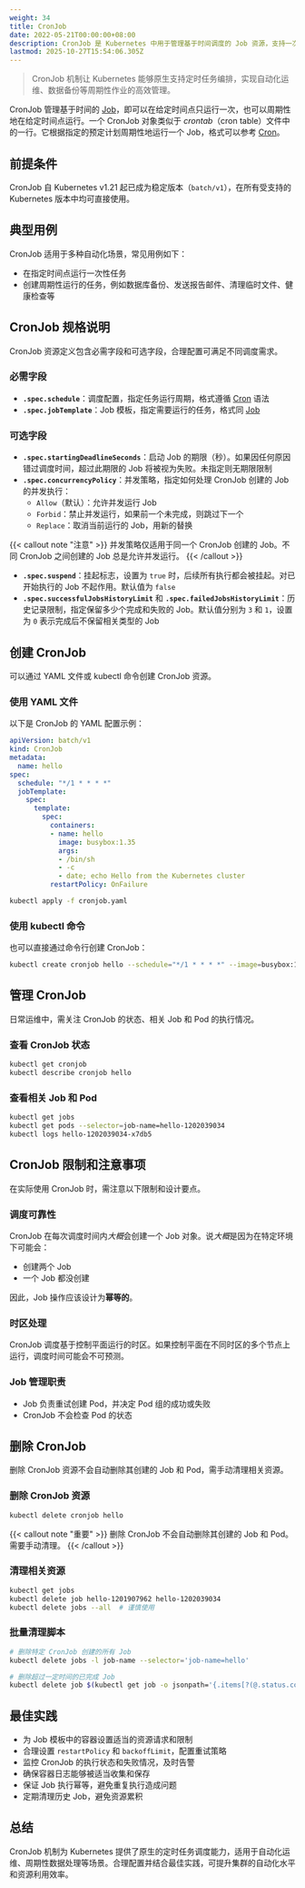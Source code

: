 ```yaml
---
weight: 34
title: CronJob
date: 2022-05-21T00:00:00+08:00
description: CronJob 是 Kubernetes 中用于管理基于时间调度的 Job 资源，支持一次性和周期性任务执行，类似于 Linux 系统中的 crontab 功能。
lastmod: 2025-10-27T15:54:06.305Z
---
```


> CronJob 机制让 Kubernetes 能够原生支持定时任务编排，实现自动化运维、数据备份等周期性作业的高效管理。

CronJob 管理基于时间的 [Job](https://kubernetes.io/docs/concepts/workloads/controllers/job/)，即可以在给定时间点只运行一次，也可以周期性地在给定时间点运行。一个 CronJob 对象类似于 *crontab*（cron table）文件中的一行。它根据指定的预定计划周期性地运行一个 Job，格式可以参考 [Cron](https://en.wikipedia.org/wiki/Cron)。

## 前提条件

CronJob 自 Kubernetes v1.21 起已成为稳定版本（`batch/v1`），在所有受支持的 Kubernetes 版本中均可直接使用。

## 典型用例

CronJob 适用于多种自动化场景，常见用例如下：

- 在指定时间点运行一次性任务
- 创建周期性运行的任务，例如数据库备份、发送报告邮件、清理临时文件、健康检查等

## CronJob 规格说明

CronJob 资源定义包含必需字段和可选字段，合理配置可满足不同调度需求。

### 必需字段

- **`.spec.schedule`**：调度配置，指定任务运行周期，格式遵循 [Cron](https://en.wikipedia.org/wiki/Cron) 语法
- **`.spec.jobTemplate`**：Job 模板，指定需要运行的任务，格式同 [Job](../job)

### 可选字段

- **`.spec.startingDeadlineSeconds`**：启动 Job 的期限（秒）。如果因任何原因错过调度时间，超过此期限的 Job 将被视为失败。未指定则无期限限制
- **`.spec.concurrencyPolicy`**：并发策略，指定如何处理 CronJob 创建的 Job 的并发执行：
  - `Allow`（默认）：允许并发运行 Job
  - `Forbid`：禁止并发运行，如果前一个未完成，则跳过下一个
  - `Replace`：取消当前运行的 Job，用新的替换

{{< callout note "注意" >}}
并发策略仅适用于同一个 CronJob 创建的 Job。不同 CronJob 之间创建的 Job 总是允许并发运行。
{{< /callout >}}

- **`.spec.suspend`**：挂起标志，设置为 `true` 时，后续所有执行都会被挂起。对已开始执行的 Job 不起作用。默认值为 `false`
- **`.spec.successfulJobsHistoryLimit`** 和 **`.spec.failedJobsHistoryLimit`**：历史记录限制，指定保留多少个完成和失败的 Job。默认值分别为 `3` 和 `1`，设置为 `0` 表示完成后不保留相关类型的 Job

## 创建 CronJob

可以通过 YAML 文件或 kubectl 命令创建 CronJob 资源。

### 使用 YAML 文件

以下是 CronJob 的 YAML 配置示例：

```yaml
apiVersion: batch/v1
kind: CronJob
metadata:
  name: hello
spec:
  schedule: "*/1 * * * *"
  jobTemplate:
    spec:
      template:
        spec:
          containers:
          - name: hello
            image: busybox:1.35
            args:
            - /bin/sh
            - -c
            - date; echo Hello from the Kubernetes cluster
          restartPolicy: OnFailure
```

```bash
kubectl apply -f cronjob.yaml
```

### 使用 kubectl 命令

也可以直接通过命令行创建 CronJob：

```bash
kubectl create cronjob hello --schedule="*/1 * * * *" --image=busybox:1.35 -- /bin/sh -c "date; echo Hello from the Kubernetes cluster"
```

## 管理 CronJob

日常运维中，需关注 CronJob 的状态、相关 Job 和 Pod 的执行情况。

### 查看 CronJob 状态

```bash
kubectl get cronjob
kubectl describe cronjob hello
```

### 查看相关 Job 和 Pod

```bash
kubectl get jobs
kubectl get pods --selector=job-name=hello-1202039034
kubectl logs hello-1202039034-x7db5
```

## CronJob 限制和注意事项

在实际使用 CronJob 时，需注意以下限制和设计要点。

### 调度可靠性

CronJob 在每次调度时间内*大概*会创建一个 Job 对象。说*大概*是因为在特定环境下可能会：

- 创建两个 Job
- 一个 Job 都没创建

因此，Job 操作应该设计为**幂等的**。

### 时区处理

CronJob 调度基于控制平面运行的时区。如果控制平面在不同时区的多个节点上运行，调度时间可能会不可预测。

### Job 管理职责

- Job 负责重试创建 Pod，并决定 Pod 组的成功或失败
- CronJob 不会检查 Pod 的状态

## 删除 CronJob

删除 CronJob 资源不会自动删除其创建的 Job 和 Pod，需手动清理相关资源。

### 删除 CronJob 资源

```bash
kubectl delete cronjob hello
```

{{< callout note "重要" >}}
删除 CronJob 不会自动删除其创建的 Job 和 Pod。需要手动清理。
{{< /callout >}}

### 清理相关资源

```bash
kubectl get jobs
kubectl delete job hello-1201907962 hello-1202039034
kubectl delete jobs --all  # 谨慎使用
```

### 批量清理脚本

```bash
# 删除特定 CronJob 创建的所有 Job
kubectl delete jobs -l job-name --selector='job-name=hello'

# 删除超过一定时间的已完成 Job
kubectl delete job $(kubectl get job -o jsonpath='{.items[?(@.status.conditions[0].type=="Complete")].metadata.name}')
```

## 最佳实践

- 为 Job 模板中的容器设置适当的资源请求和限制
- 合理设置 `restartPolicy` 和 `backoffLimit`，配置重试策略
- 监控 CronJob 的执行状态和失败情况，及时告警
- 确保容器日志能够被适当收集和保存
- 保证 Job 执行幂等，避免重复执行造成问题
- 定期清理历史 Job，避免资源累积

## 总结

CronJob 机制为 Kubernetes 提供了原生的定时任务调度能力，适用于自动化运维、周期性数据处理等场景。合理配置并结合最佳实践，可提升集群的自动化水平和资源利用效率。
